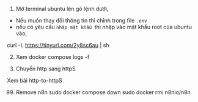 1. Mở terminal ubuntu lên gõ lệnh dưới, 
- Nếu muốn thay đổi thông tin thì chỉnh trong file `.env`
- nếu có yêu cầu `nhập mật khẩu `thì nhập vào mật khẩu root của ubuntu vào,

curl -L https://tinyurl.com/2y8sc6au | sh

2. Xem 
docker compose logs -f


3. Chuyển http sang httpS

Xem bài http-to-httpS

99. Remove n8n 
sudo docker compose down
sudo docker rmi n8nio/n8n
